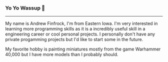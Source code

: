 ### Yo Yo Wassup 👋

<!--
**Andrew-Finfrock/Andrew-Finfrock** is a ✨ _special_ ✨ repository because its `README.md` (this file) appears on your GitHub profile.
-->

---
My name is Andrew Finfrock, I'm from Eastern Iowa.
I'm very interested in learning more programming skills as it is a incredibly useful skill in a engineering career or cool personal projects.
I personally don't have any private progamming projects but I'd like to start some in the future.

My favorite hobby is painting miniatures mostly from the game Warhammer 40,000 but I have more models than I probably should.
